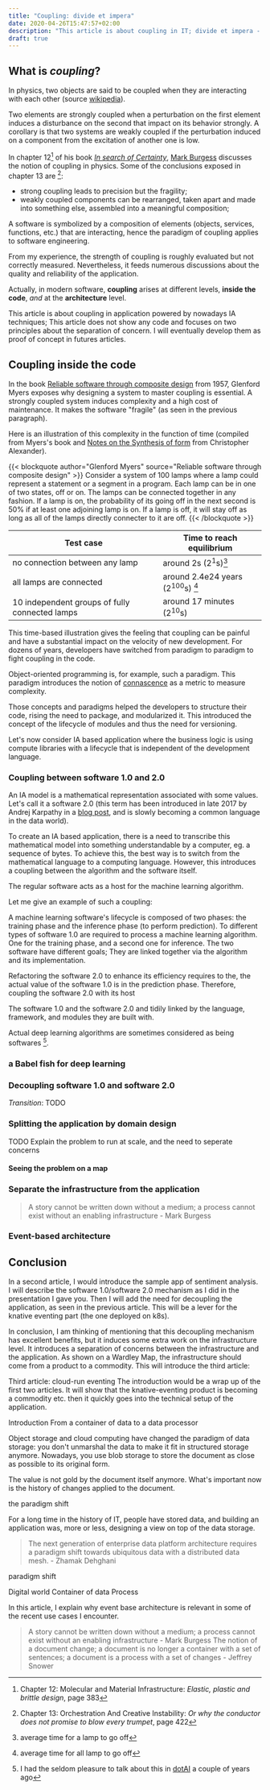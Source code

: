 ```yaml
---
title: "Coupling: divide et impera"
date: 2020-04-26T15:47:57+02:00
description: "This article is about coupling in IT; divide et impera - divide and conquer"
draft: true
---
```


## What is _coupling_?

In physics, two objects are said to be coupled when they are interacting with each other (source [wikipedia](https://en.wikipedia.org/wiki/Coupling_(physics))).

Two elements are strongly coupled when a perturbation on the first element induces a disturbance on the second that impact on its behavior strongly.
A corollary is that two systems are weakly coupled if the perturbation induced on a component from the excitation of another one is low.

In chapter 12[^1] of his book [_In search of Certainty_](http://markburgess.org/certainty.html), [Mark Burgess](https://twitter.com/markburgess_osl) discusses the notion of coupling in physics. Some of the conclusions exposed in chapter 13 are [^2]:

- strong coupling leads to precision but the fragility;
- weakly coupled components can be rearranged, taken apart and made into something else, assembled into a meaningful composition;

[^1]: Chapter 12: Molecular and Material Infrastructure: _Elastic, plastic and brittle design_, page 383
[^2]: Chapter 13: Orchestration And Creative Instability: _Or why the conductor does not promise to blow every trumpet_, page 422

A software is symbolized by a composition of elements (objects, services, functions, etc.) that are interacting, hence
the paradigm of coupling applies to software engineering.

From my experience, the strength of coupling is roughly evaluated but not correctly measured. Nevertheless, it feeds numerous discussions about the quality and reliability of the application.

Actually, in modern software, **coupling** arises at different levels, **inside the code**, *and* at the **architecture** level.

This article is about coupling in application powered by nowadays IA techniques; This article does not show any code and focuses on two principles about the separation of concern. I will eventually develop them as proof of concept in futures articles.

## Coupling inside the code

In the book [Reliable software through composite design](https://archive.org/details/reliablesoftware00myer) from 1957, Glenford Myers exposes why designing a system to master coupling is essential. A strongly coupled system induces complexity and a high cost of maintenance. It makes the software "fragile" (as seen in the previous paragraph).

Here is an illustration of this complexity in the function of time (compiled from Myers's book and [Notes on the Synthesis of form](https://en.wikipedia.org/wiki/Notes_on_the_Synthesis_of_Form) from Christopher Alexander).

{{< blockquote author="Glenford Myers" source="Reliable software through composite design" >}} 
Consider a system of 100 lamps where a lamp could represent a statement or a segment in a program. Each lamp can be in one of two states, off or on.
The lamps can be connected together in any fashion. If a lamp is on, the probability of its going off in the next second is 50% if at least one adjoining lamp is on.
If a lamp is off, it will stay off as long as all of the lamps directly connecter to it are off.
{{< /blockquote >}}

| Test case                              | Time to reach equilibrium                   |
| -------------------------------------- | ------------------------------------------- |
| no connection between any lamp         | around 2s (2<sup>1</sup>s)[^3]              |
| all lamps are connected                | around 2.4e24 years (2<sup>100</sup>s) [^4] |
| 10 independent groups of fully connected lamps | around 17 minutes (2<sup>10</sup>s) |

[^3]: average time for a lamp to go off
[^4]: average time for all lamp to go off

This time-based illustration gives the feeling that coupling can be painful and have a substantial impact on the velocity of new development.
For dozens of years, developers have switched from paradigm to paradigm to fight coupling in the code.

Object-oriented programming is, for example, such a paradigm. This paradigm introduces the notion of [connascence](https://en.wikipedia.org/wiki/Connascence) as a metric to measure complexity.

Those concepts and paradigms helped the developers to structure their code, rising the need to package, and modularized it.
This introduced the concept of the lifecycle of modules and thus the need for versioning.

Let's now consider IA based application where the business logic is using compute libraries with a lifecycle that is independent of the development language.

### Coupling between software 1.0 and 2.0

An IA model is a mathematical representation associated with some values. Let's call it a software 2.0 (this term has been introduced in late 2017 by Andrej Karpathy in a [blog post](https://medium.com/@karpathy/software-2-0-a64152b37c35), and is slowly becoming a common language in the data world).

To create an IA based application, there is a need to transcribe this mathematical model into something understandable by a computer, eg. a sequence of bytes.
To achieve this, the best way is to switch from the mathematical language to a computing language.
However, this introduces a coupling between the algorithm and the software itself.

The regular software acts as a host for the machine learning algorithm.

Let me give an example of such a coupling:

A machine learning software's lifecycle is composed of two phases: the training phase and the inference phase (to perform prediction). 
To different types of software 1.0 are required to process a machine learning algorithm. 
One for the training phase, and a second one for inference.
The two software have different goals; They are linked together via the algorithm and its implementation.

Refactoring the software 2.0 to enhance its efficiency requires to the, the actual value of the software 1.0 is in the prediction phase.
Therefore, coupling the software 2.0 with its host 

The software 1.0 and the software 2.0 and tidily linked by the language, framework, and modules they are built with.




Actual deep learning algorithms are sometimes considered as being softwares [^5].

[^5]: I had the seldom pleasure to talk about this in [dotAI](https://www.youtube.com/watch?v=Gf-pmc7Mykc) a couple of years ago

### a Babel fish for deep learning 

### Decoupling software 1.0 and software 2.0

_Transition_: TODO

### Splitting the application by domain design

TODO Explain the problem to run at scale, and the need to seperate concerns

#### Seeing the problem on a map

### Separate the infrastructure from the application

> A story cannot be written down without a medium; a process cannot exist without an enabling infrastructure - Mark Burgess

### Event-based architecture

## Conclusion

In a second article, I would introduce the sample app of sentiment analysis. I will describe the software 1.0/software 2.0 mechanism as I did in the presentation I gave you.
Then I will add the need for decoupling the application, as seen in the previous article. This will be a lever for the knative eventing part (the one deployed on k8s).

In conclusion, I am thinking of mentioning that this decoupling mechanism has excellent benefits, but it induces some extra work on the infrastructure level. It introduces a separation of concerns between the infrastructure and the application. As shown on a Wardley Map, the infrastructure should come from a product to a commodity. This will introduce the third article:

Third article: cloud-run eventing
The introduction would be a wrap up of the first two articles.
It will show that the knative-eventing product is becoming a commodity etc. then it quickly goes into the technical setup of the application.

Introduction
From a container of data to a data processor

Object storage and cloud computing have changed the paradigm of data storage: you don't unmarshal the data to make it fit in structured storage anymore. Nowadays, you use blob storage to store the document as close as possible to its original form.

The value is not gold by the document itself anymore. What's important now is the history of changes applied to the document.

the paradigm shift

For a long time in the history of IT, people have stored data, and building an application was, more or less, designing a view on top of the data storage.

> The next generation of enterprise data platform architecture requires a paradigm shift towards ubiquitous data with a distributed data mesh. - Zhamak Dehghani

 paradigm shift

Digital world
Container of data
Process

In this article, I explain why event base architecture is relevant in some of the recent use cases I encounter.

> A story cannot be written down without a medium; a process cannot exist without an enabling infrastructure - Mark Burgess
> The notion of a document change; a document is no longer a container with a set of sentences; a document is a process with a set of changes - Jeffrey Snower
